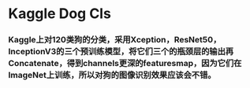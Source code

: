 # Kaggle Dog Cls
### Kaggle上对120类狗的分类，采用Xception，ResNet50，InceptionV3的三个预训练模型，将它们三个的瓶颈层的输出再Concatenate，得到channels更深的featuresmap，因为它们在ImageNet上训练，所以对狗的图像识别效果应该会不错。
